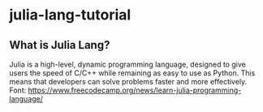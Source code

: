 # julia-lang-tutorial


## What is Julia Lang?
Julia is a high-level, dynamic programming language, designed to give users the speed of C/C++ while remaining as easy to use as Python. This means that developers can solve problems faster and more effectively.
<br/>
Font: <a target="_blank" href="https://www.freecodecamp.org/news/learn-julia-programming-language/">https://www.freecodecamp.org/news/learn-julia-programming-language/</a>
